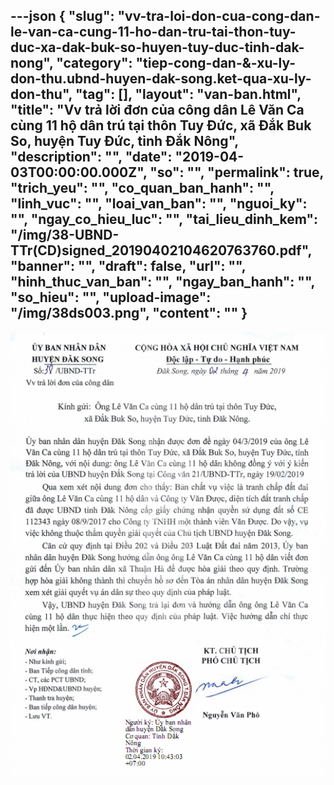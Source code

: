 ---json
{
    "slug": "vv-tra-loi-don-cua-cong-dan-le-van-ca-cung-11-ho-dan-tru-tai-thon-tuy-duc-xa-dak-buk-so-huyen-tuy-duc-tinh-dak-nong",
    "category": "tiep-cong-dan-&-xu-ly-don-thu.ubnd-huyen-dak-song.ket-qua-xu-ly-don-thu",
    "tag": [],
    "layout": "van-ban.html",
    "title": "Vv trả lời đơn của công dân Lê Văn Ca cùng 11 hộ dân trú tại thôn Tuy Đức, xã Đắk Buk So, huyện Tuy Đức, tỉnh Đắk Nông",
    "description": "",
    "date": "2019-04-03T00:00:00.000Z",
    "so": "",
    "permalink": true,
    "trich_yeu": "",
    "co_quan_ban_hanh": "",
    "linh_vuc": "",
    "loai_van_ban": "",
    "nguoi_ky": "",
    "ngay_co_hieu_luc": "",
    "tai_lieu_dinh_kem": "/img/38-UBND-TTr(CD)signed_20190402104620763760.pdf",
    "banner": "",
    "draft": false,
    "url": "",
    "hinh_thuc_van_ban": "",
    "ngay_ban_hanh": "",
    "so_hieu": "",
    "upload-image": "/img/38ds003.png",
    "__content__": ""
}
---
<p><img alt="" src="/img/38ds001.png" /></p>
